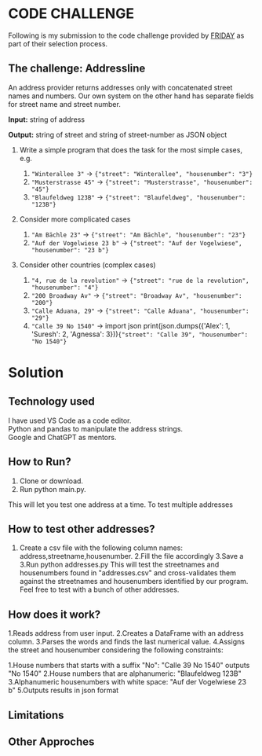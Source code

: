 # CODE CHALLENGE
Following is my submission to the code challenge provided by [FRIDAY](https://www.friday.de/) as part of their selection process.
## The challenge: Addressline
An address provider returns addresses only with concatenated street names and numbers. Our own system on the other hand has separate fields for street name and street number.

**Input:** string of address

**Output:** string of street and string of street-number as JSON object

1. Write a simple program that does the task for the most simple cases, e.g.
   1. `"Winterallee 3"` -> `{"street": "Winterallee", "housenumber": "3"}`
   2. `"Musterstrasse 45"` -> `{"street": "Musterstrasse", "housenumber": "45"}`
   3. `"Blaufeldweg 123B"` -> `{"street": "Blaufeldweg", "housenumber": "123B"}`

2. Consider more complicated cases
   1. `"Am Bächle 23"` -> `{"street": "Am Bächle", "housenumber": "23"}`
   2. `"Auf der Vogelwiese 23 b"` -> `{"street": "Auf der Vogelwiese", "housenumber": "23 b"}`

3. Consider other countries (complex cases)
   1. `"4, rue de la revolution"` -> `{"street": "rue de la revolution", "housenumber": "4"}`
   2. `"200 Broadway Av"` -> `{"street": "Broadway Av", "housenumber": "200"}`
   3. `"Calle Aduana, 29"` -> `{"street": "Calle Aduana", "housenumber": "29"}`
   4. `"Calle 39 No 1540"` -> import json
print(json.dumps({'Alex': 1, 'Suresh': 2, 'Agnessa': 3}))`{"street": "Calle 39", "housenumber": "No 1540"}`
# Solution
## Technology used
I have used VS Code as a code editor.<br>
Python and pandas to manipulate the address strings.<br>
Google and ChatGPT as mentors.
## How to Run?
1. Clone or download.
2. Run python main.py.

This will let you test one address at a time. To test multiple addresses
## How to test other addresses?
1. Create a csv file with the following column names: address,streetname,housenumber.
2.Fill the file accordingly
3.Save a
3.Run python addresses.py
This will test the streetnames and housenumbers found in "addresses.csv" and cross-validates them against the streetnames and housenumbers identified by our program.
Feel free to test with a bunch of other addresses.
## How does it work?
1.Reads address from user input.
2.Creates a DataFrame with an address column.
3.Parses the words and finds the last numerical value.
4.Assigns the street and housenumber considering the following constraints:

   1.House numbers that starts with a suffix "No":
   "Calle 39 No 1540" outputs "No 1540"
   2.House numbers that are alphanumeric:
   "Blaufeldweg 123B"
   3.Alphanumeric housenumbers with white space:
   "Auf der Vogelwiese 23 b"
5.Outputs results in json format
## Limitations
## Other Approches
